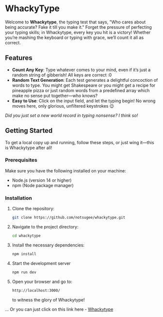 # WhackyType

Welcome to **Whackytype**, the typing test that says, "Who cares about being accurate? Fake it till you make it." Forget the pressure of perfecting your typing skills; in Whackytype, every key you hit is a victory! Whether you’re mashing the keyboard or typing with grace, we’ll count it all as correct.

## Features

- **Count Any Key**: Type whatever comes to your mind, even if it’s just a random string of gibberish! All keys are correct :0
- **Random Text Generation**: Each test generates a delightful concoction of words to type. You might get Shakespeare or you might get a recipe for pineapple pizza or just random words from a predefined array which make no sense put together—who knows?
- **Easy to Use**: Click on the input field, and let the typing begin! No wrong moves here, only glorious, unfiltered keystrokes 😉

_Did you just set a new world record in typing nonsense? I think so!_

## Getting Started

To get a local copy up and running, follow these steps, or just wing it—this is Whackytype after all!

### Prerequisites

Make sure you have the following installed on your machine:

- Node.js (version 14 or higher)
- npm (Node package manager)

### Installation

1. Clone the repository:

   ```bash
   git clone https://github.com/notsugee/whackytype.git
   ```

2. Navigate to the project directory:
   ```bash
   cd whackytype
   ```
3. Install the necessary dependencies:
   ```bash
   npm install
   ```
4. Start the development server
   ```bash
   npm run dev
   ```
5. Open your browser and go to:
   ```bash
   http://localhost:3000/
   ```
   to witness the glory of Whackytype!

... Or you can just click on this link here - [Whackytype](https://whackytype.vercel.app/)
